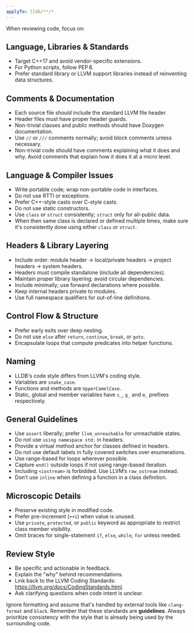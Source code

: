 ```yaml
---
applyTo: lldb/**/*
---
```


When reviewing code, focus on:

## Language, Libraries & Standards

- Target C++17 and avoid vendor-specific extensions.
- For Python scripts, follow PEP 8.
- Prefer standard library or LLVM support libraries instead of reinventing data structures.

## Comments & Documentation

- Each source file should include the standard LLVM file header.
- Header files must have proper header guards.
- Non-trivial classes and public methods should have Doxygen documentation.
- Use `//` or `///` comments normally; avoid block comments unless necessary.
- Non-trivial code should have comments explaining what it does and why. Avoid comments that explain how it does it at a micro level.

## Language & Compiler Issues

- Write portable code; wrap non-portable code in interfaces.
- Do not use RTTI or exceptions.
- Prefer C++-style casts over C-style casts.
- Do not use static constructors.
- Use `class` or `struct` consistently; `struct` only for all-public data.
- When then same class is declared or defined multiple times, make sure it's consistently done using either `class` or `struct`.

## Headers & Library Layering

- Include order: module header → local/private headers → project headers → system headers.
- Headers must compile standalone (include all dependencies).
- Maintain proper library layering; avoid circular dependencies.
- Include minimally; use forward declarations where possible.
- Keep internal headers private to modules.
- Use full namespace qualifiers for out-of-line definitions.

## Control Flow & Structure

- Prefer early exits over deep nesting.
- Do not use `else` after `return`, `continue`, `break`, or `goto`.
- Encapsulate loops that compute predicates into helper functions.

## Naming

- LLDB's code style differs from LLVM's coding style.
- Variables are `snake_case`.
- Functions and methods are `UpperCamelCase`.
- Static, global and member variables have `s_`, `g_` and `m_` prefixes respectively.

## General Guidelines

- Use `assert` liberally; prefer `llvm_unreachable` for unreachable states.
- Do not use `using namespace std;` in headers.
- Provide a virtual method anchor for classes defined in headers.
- Do not use default labels in fully covered switches over enumerations.
- Use range-based for loops wherever possible.
- Capture `end()` outside loops if not using range-based iteration.
- Including `<iostream>` is forbidded. Use LLVM’s `raw_ostream` instead.
- Don’t use `inline` when defining a function in a class definition.

## Microscopic Details

- Preserve existing style in modified code.
- Prefer pre-increment (`++i`) when value is unused.
- Use `private`, `protected`, or `public` keyword as appropriate to restrict class member visibility.
- Omit braces for single-statement `if`, `else`, `while`, `for` unless needed.

## Review Style

- Be specific and actionable in feedback.
- Explain the "why" behind recommendations.
- Link back to the LLVM Coding Standards: https://llvm.org/docs/CodingStandards.html.
- Ask clarifying questions when code intent is unclear.

Ignore formatting and assume that's handled by external tools like `clang-format` and `black`.
Remember that these standards are **guidelines**.
Always prioritize consistency with the style that is already being used by the surrounding code.
